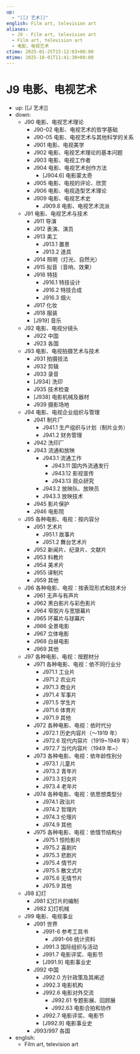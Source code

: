 ```yaml
---
up:
  - "[[J 艺术]]"
english: Film art, television art
aliases:
  - J9 - Film art, television art
  - Film art, television art
  - 电影、电视艺术
ctime: 2025-01-25T15:12:03+08:00
mtime: 2025-10-01T11:41:30+08:00
---
```


# J9 电影、电视艺术

- up: [[J 艺术]]
- down:
	- J90 电影、电视艺术理论
		- J90-02 电影、电视艺术的哲学基础
		- J90-05 电影、电视艺术与其他科学的关系
		- J901 电影、电视美学
		- J902 电影、电视艺术理论的基本问题
		- J903 电影、电视工作者
		- J904 电影、电视艺术创作方法
			- [J904.6] 电影蒙太奇
		- J905 电影、电视的评论、欣赏
		- J906 电影、电视造型艺术理论
		- J909 电影、电视艺术史
			- J909.8 电影、电视艺术流派
	- J91 电影、电视艺术与技术
		- J911 导演
		- J912 表演、演员
		- J913 美工
			- J913.1 置景
			- J913.2 道具
		- J914 照明（灯光、自然光）
		- J915 拟音（音响、效果）
		- J916 特技
			- J916.1 特技设计
			- J916.2 特技合成
			- J916.3 烟火
		- J917 化妆
		- J918 服装
		- [J919] 音乐
	- J92 电影、电视分镜头
		- J922 中国
		- J923 各国
	- J93 电影、电视拍摄艺术与技术
		- J931 拍摄技法
		- J932 剪辑
		- J933 录音
		- [J934] 洗印
		- J935 技术检查
		- [J938] 电影机械及器材
		- J939 摄影场地
	- J94 电影、电视企业组织与管理
		- J941 制片厂
			- J941.1 生产组织与计划（制片业务）
			- J941.2 财务管理
		- J942 洗印厂
		- J943 流通和放映
			- J943.1 流通工作
				- J943.11 国内外流通发行
				- J943.12 影视宣传
				- J943.13 观众研究
			- J943.2 放映队、放映员
			- J943.3 放映技术
		- J945 影片保护
		- J946 电影院
	- J95 各种电影、电视：按内容分
		- J951 艺术片
			- J951.1 故事片
			- J951.2 舞台艺术片
		- J952 新闻片、纪录片、文献片
		- J953 科教片
		- J954 美术片
		- J955 译制片
		- J959 其他
	- J96 各种电影、电视：按表现形式和技术分
		- J961 无声与有声片
		- J962 黑白影片与彩色影片
		- J964 窄胶片与宽银幕片
		- J965 环幕片与球幕片
		- J966 全景电影
		- J967 立体电影
		- J968 白昼电影
		- J969 其他
	- J97 各种电影、电视：按题材分
		- J971 各种电影、电视：依不同行业分
			- J971.1 工业片
			- J971.2 农业片
			- J971.3 商业片
			- J971.4 军事片
			- J971.5 学生片
			- J971.6 体育片
			- J971.9 其他
		- J972 各种电影、电视：依时代分
			- J972.1 历史内容片（～1919 年）
			- J972.6 现代内容片（1919~1949 年）
			- J972.7 当代内容片（1949 年~）
		- J973 各种电影、电视：依年龄性别分
			- J973.1 儿童片
			- J973.2 青年片
			- J973.3 妇女片
			- J973.4 老年片
		- J974 各种电影、电视：依思想类型分
			- J974.1 政治片
			- J974.2 哲理片
			- J974.3 伦理片
			- J974.9 其他
		- J975 各种电影、电视：依情节结构分
			- J975.1 惊险影片
			- J975.2 喜剧片
			- J975.3 悲剧片
			- J975.4 情节片
			- J975.5 散文式片
			- J975.6 无情节片
			- J975.9 其他
	- J98 幻灯
		- J981 幻灯片的编制
		- J982 幻灯机械
	- J99 电影、电视事业
		- J991 世界
			- J991-6 参考工具书
				- J991-66 统计资料
			- J991.3 国际组织与活动
			- J991.7 电影评奖、电影节
			- [J991.9] 电影事业史
		- J992 中国
			- J992.0 方针政策及其阐述
			- J992.3 电影机构
			- J992.6 电影对外交流
				- J992.61 专题影展、回顾展
				- J992.63 电影合拍和协作
			- J992.7 电影评奖、电影节
			- [J992.9] 电影事业史
		- J993/997 各国
- english:
	- Film art, television art
